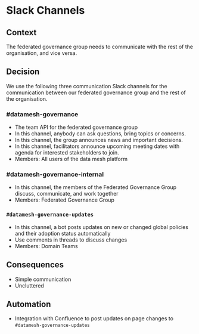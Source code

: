 # Slack Channels

## Context

The federated governance group needs to communicate with the rest of the organisation, and vice versa.

## Decision

We use the following three communication Slack channels for the communication between our federated governance group and the rest of the organisation. 

### #datamesh-governance
- The team API for the federated governance group
- In this channel, anybody can ask questions, bring topics or concerns.
- In this channel, the group announces news and important decisions. 
- In this channel, facilitators announce upcoming meeting dates with agenda for interested stakeholders to join.
- Members: All users of the data mesh platform

### #datamesh-governance-internal
- In this channel, the members of the Federated Governance Group discuss, communicate, and work together
- Members: Federated Governance Group

### `#datamesh-governance-updates`
- In this channel, a bot posts updates on new or changed global policies and their adoption status automatically
- Use comments in threads to discuss changes
- Members: Domain Teams

## Consequences
- Simple communication
- Uncluttered

## Automation
- Integration with Confluence to post updates on page changes to `#datamesh-governance-updates`
